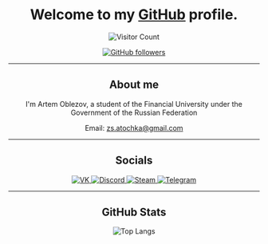 <!DOCTYPE html>
<html lang="en">
<head>
    <meta charset="UTF-8">
    <meta name="viewport" content="width=device-width, initial-scale=1.0">
</head>
<body>
    <div id="header" align="center">
        <h1>Welcome to my <a href="https://github.com">GitHub</a> profile.</h1>
        <img src="https://count.getloli.com/get/@:xexv?theme=booru-lewd" alt="Visitor Count">
        <p>
            <a href="https://github.com/xexv">
                <img src="https://img.shields.io/github/followers/xexv?label=Follow&style=social" alt="GitHub followers">
            </a>
        </p>
        <hr>
        <h2>About me</h2>
        <p>I'm Artem Oblezov, a student of the Financial University under the Government of the Russian Federation</p>
        <p>Email: <a href="mailto:oblezovartem@gmail.com">zs.atochka@gmail.com</a></p>
        <hr>
        <h2>Socials</h2>
        <div class="socials">
            <a href="https://vk.com/xexv">
                <img src="https://img.shields.io/badge/VK-2CA5E0?style=for-the-badge&logo=vk&logoColor=white" alt="VK">
            </a>
            <a href="https://discord.gg/xexv">
                <img src="https://img.shields.io/badge/Discord-7289DA?style=for-the-badge&logo=discord&logoColor=white" alt="Discord">
            </a>
            <a href="https://steamcommunity.com/id/xexv/">
                <img src="https://img.shields.io/static/v1?label=&message=steam&color=191919&style=for-the-badge&logo=Steam" alt="Steam">
            </a>
            <a href="https://t.me/xexv">
                <img src="https://img.shields.io/static/v1?label=&message=telegram&color=191919&style=for-the-badge&logo=telegram" alt="Telegram">
            </a>
        </div>
        <hr>
        <h2>GitHub Stats</h2>
        <img src="https://github-readme-stats.vercel.app/api/top-langs/?username=xexv&layout=compact&theme=vision-friendly-dark" alt="Top Langs">
    </div>
</body>
</html>
